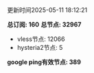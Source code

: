 更新时间2025-05-11 18:12:21

**总订阅: 160**
**总节点: 32967**
- vless节点: 12066
- hysteria2节点: 5

**google ping有效节点: 389**
